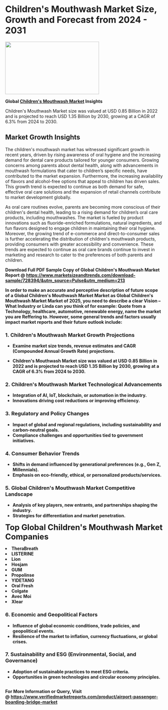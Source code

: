 <H1>Children's Mouthwash Market Size, Growth and Forecast from 2024 - 2031</H1><img class="aligncenter size-medium wp-image-584254" src="https://thirdeyenews.in/wp-content/uploads/2024/09/Global-Market-Research-300x168.jpeg" alt="" width="300" height="168" /><p><strong>Global&nbsp;<a href="https://www.marketsizeandtrends.com/download-sample/728394/&amp;utm_source=Pulse&amp;utm_medium=213">Children's Mouthwash Market</a> Insights</strong></p><p>Children's Mouthwash Market size was valued at USD 0.85 Billion in 2022 and is projected to reach USD 1.35 Billion by 2030, growing at a CAGR of 6.3% from 2024 to 2030.</p><p><h2>Market Growth Insights</h2> <p>The children's mouthwash market has witnessed significant growth in recent years, driven by rising awareness of oral hygiene and the increasing demand for dental care products tailored for younger consumers. Growing concerns among parents about dental health, along with advancements in mouthwash formulations that cater to children’s specific needs, have contributed to the market expansion. Furthermore, the increasing availability of flavors and alcohol-free options that appeal to children has driven sales. This growth trend is expected to continue as both demand for safe, effective oral care solutions and the expansion of retail channels contribute to market development globally.</p> <p><strong></strong></p> <p>As oral care routines evolve, parents are becoming more conscious of their children's dental health, leading to a rising demand for children’s oral care products, including mouthwashes. The market is fueled by product innovations such as fluoride-enriched formulations, natural ingredients, and fun flavors designed to engage children in maintaining their oral hygiene. Moreover, the growing trend of e-commerce and direct-to-consumer sales is further accelerating the distribution of children's mouthwash products, providing consumers with greater accessibility and convenience. These trends are expected to continue as oral care brands continue to invest in marketing and research to cater to the preferences of both parents and children.</p> <p><strong></p><p><span class=""><strong>Download Full PDF Sample Copy of Global Children's Mouthwash Market Report</strong> @ <a href="https://www.marketsizeandtrends.com/download-sample/728394/&amp;utm_source=Pulse&amp;utm_medium=213" target="_blank">https://www.marketsizeandtrends.com/download-sample/728394/&amp;utm_source=Pulse&amp;utm_medium=213</a></span></p><p>In order to make an accurate and perceptive description of future scope of a Global&nbsp;Children's Mouthwash Market Market as Global&nbsp;Children's Mouthwash Market Market of 2025, you need to describe a clear Vision &ndash; What Industry or Linda can you think of for example: Quote from a Technology, healthcare, automotive, renewable energy, name the market you are Reffering to. However, some general trends and factors usually impact market reports and their future outlook include:</p><h3>1.&nbsp;<strong>Children's Mouthwash Market Growth Projections</strong></h3><ul><li>Examine market size trends, revenue estimates and CAGR (Compounded Annual Growth Rate) projections.</li><li><p>Children's Mouthwash Market size was valued at USD 0.85 Billion in 2022 and is projected to reach USD 1.35 Billion by 2030, growing at a CAGR of 6.3% from 2024 to 2030.</p></li></ul><h3>2.&nbsp;<strong>Children's Mouthwash Market Technological Advancements</strong></h3><ul><li>Integration of AI, IoT, blockchain, or automation in the industry.</li><li>Innovations driving cost reductions or improving efficiency.</li></ul><h3>3.&nbsp;<strong>Regulatory and Policy Changes</strong></h3><ul><li>Impact of global and regional regulations, including sustainability and carbon-neutral goals.</li><li>Compliance challenges and opportunities tied to government initiatives.</li></ul><h3>4.&nbsp;<strong>Consumer Behavior Trends</strong></h3><ul><li>Shifts in demand influenced by generational preferences (e.g., Gen Z, Millennials).</li><li>Emphasis on eco-friendly, ethical, or personalized products/services.</li></ul><h3>5.&nbsp;<strong>Global Children's Mouthwash Market Competitive Landscape</strong></h3><ul><li>Analysis of key players, new entrants, and partnerships shaping the industry.</li><li>Strategies for differentiation and market penetration.</li></ul><p data-pm-slice="1 1 []"><span style="color: inherit; font-family: inherit; font-size: 25px;">Top Global Children's Mouthwash Market Companies</span></p><div class="" data-test-id=""><p><li>TheraBreath</li><li> LISTERINE</li><li> Lion</li><li> Hosjam</li><li> GUM</li><li> Propolinse</li><li> YIDETANG</li><li> Oral Fresh</li><li> Colgate</li><li> Avec Moi</li><li> Xlear</li></p></div><h3>6.&nbsp;<strong>Economic and Geopolitical Factors</strong></h3><ul><li>Influence of global economic conditions, trade policies, and geopolitical events.</li><li>Resilience of the market to inflation, currency fluctuations, or global crises.</li></ul><h3>7.&nbsp;<strong>Sustainability and ESG (Environmental, Social, and Governance)</strong></h3><ul><li>Adoption of sustainable practices to meet ESG criteria.</li><li>Opportunities in green technologies and circular economy principles.</li></ul><h2><strong style="font-size: 14px;">For More Information or Query, Visit @&nbsp;</strong><a style="background-color: #ffffff; font-size: 14px;" href="https://www.marketsizeandtrends.com/report/children-s-mouthwash-market/" target="_blank">https://www.verifiedmarketreports.com/product/airport-passenger-boarding-bridge-market</a></h2>
